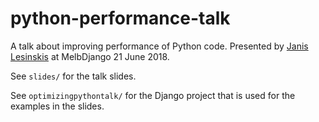# python-performance-talk
A talk about improving performance of Python code. Presented by [Janis Lesinskis](https://www.customprogrammingsolutions.com/about/janis-lesinskis/) at MelbDjango 21 June 2018.

See `slides/` for the talk slides.

See `optimizingpythontalk/` for the Django project that is used for the examples in the slides.
